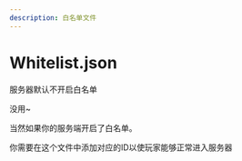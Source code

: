 ```yaml
---
description: 白名单文件
---
```


# Whitelist.json

服务器默认不开启白名单

没用\~



当然如果你的服务端开启了白名单。

你需要在这个文件中添加对应的ID以使玩家能够正常进入服务器
